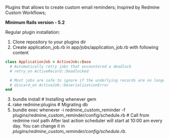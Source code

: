 Plugins that allows to create custom email reminders;
Inspired by Redmine Custom Workflows;

**Minimum Rails version - 5.2**

Regular plugin installation:
1) Clone repository to your plugins dir
2) Create application_job.rb in app/jobs/application_job.rb with following content

```ruby
class ApplicationJob < ActiveJob::Base
  # Automatically retry jobs that encountered a deadlock
  # retry_on ActiveRecord::Deadlocked

  # Most jobs are safe to ignore if the underlying records are no longer available
  # discard_on ActiveJob::DeserializationError
end
```

3) bundle install # Installing whenever gem
4) rake redmine:plugins # Migrating db
5) bundle exec whenever -i redmine_custom_reminder -f plugins/redmine_custom_reminder/config/schedule.rb # Call from redmine root path
After last action scheduler will start at 10:00 am every day. You can change it in *plugins/redmine_custom_reminder/config/schedule.rb*.
